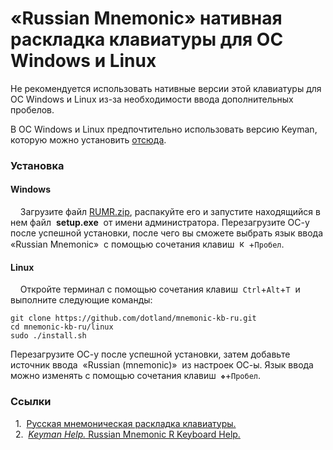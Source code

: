 # «Russian Mnemonic» нативная раскладка клавиатуры для ОС Windows и Linux

Не рекомендуется использовать нативные версии этой клавиатуры для ОС Windows и Linux из-за необходимости ввода дополнительных пробелов.

В ОС Windows и Linux предпочтительно использовать версию Keyman, которую можно установить [отсюда](https://github.com/dotland/mnemonic-kb-ru).

### Установка

#### Windows

&nbsp;&nbsp;&nbsp;&nbsp;Загрузите файл [RUMR.zip](https://github.com/dotland/mnemonic-kb-ru/releases/latest/download/RUMR.zip), распакуйте его и запустите находящийся в нем файл&nbsp; **setup.exe** &nbsp;от имени администратора. Перезагрузите ОС-у после успешной установки, после чего вы сможете выбрать язык ввода&nbsp; «Russian Mnemonic» &nbsp;с помощью сочетания клавиш &nbsp;<img width="15"  src="https://user-images.githubusercontent.com/6199709/219590104-592ef021-14a5-4d46-a662-1948a59755b0.png" alt="клавиша Windows" title="клавиша Windows" />+`Пробел`. <br />

#### Linux

&nbsp;&nbsp;&nbsp;&nbsp;Откройте терминал с помощью сочетания клавиш&nbsp; `Ctrl`+`Alt`+`T` &nbsp;и выполните следующие команды:

```shell
git clone https://github.com/dotland/mnemonic-kb-ru.git
cd mnemonic-kb-ru/linux
sudo ./install.sh
```

Перезагрузите ОС-у после успешной установки, затем добавьте источник ввода&nbsp; «Russian (mnemonic)» &nbsp;из настроек ОС-ы. Язык ввода можно изменять с помощью сочетания клавиш &nbsp;`❖`+`Пробел`. <br />

### Ссылки

<a id="1">&nbsp;&nbsp;1.&nbsp;</a>
[Русская мнемоническая раскладка клавиатуры.](https://github.com/dotland/mnemonic-kb-ru) <br />
<a id="2">&nbsp;&nbsp;2.&nbsp;</a>
[*Keyman Help.* Russian Mnemonic R Keyboard Help.](https://help.keyman.com/keyboard/russian_mnemonic_r) <br />
